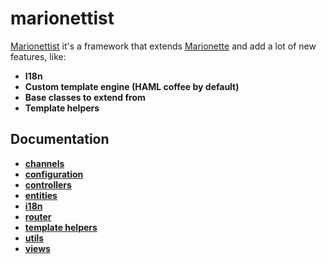 # marionettist

[Marionettist](https://rawgit.com/afterworkdevelopments/marionettist/master/site/www/index.html) it's a framework that extends [Marionette](http://marionettejs.com/) and add a lot of new features, like:

* **I18n**
* **Custom template engine (HAML coffee by default)**
* **Base classes to extend from**
* **Template helpers**


## Documentation
* **[channels](https://github.com/afterworkdevelopments/marionettist/blob/master/docs/wiki/v2/channels.md)**
* **[configuration](https://github.com/afterworkdevelopments/marionettist/blob/master/docs/wiki/v2/configuration.md)**
* **[controllers](https://github.com/afterworkdevelopments/marionettist/blob/master/docs/wiki/v2/controllers.md)**
* **[entities](https://github.com/afterworkdevelopments/marionettist/blob/master/docs/wiki/v2/entities.md)**
* **[i18n](https://github.com/afterworkdevelopments/marionettist/blob/master/docs/wiki/v2/i18n.md)**
* **[router](https://github.com/afterworkdevelopments/marionettist/blob/master/docs/wiki/v2/router.md)**
* **[template helpers](https://github.com/afterworkdevelopments/marionettist/blob/master/docs/wiki/v2/template-helpers.md)**
* **[utils](https://github.com/afterworkdevelopments/marionettist/blob/master/docs/wiki/v2/utils.md)**
* **[views](https://github.com/afterworkdevelopments/marionettist/blob/master/docs/wiki/v2/views.md)**
